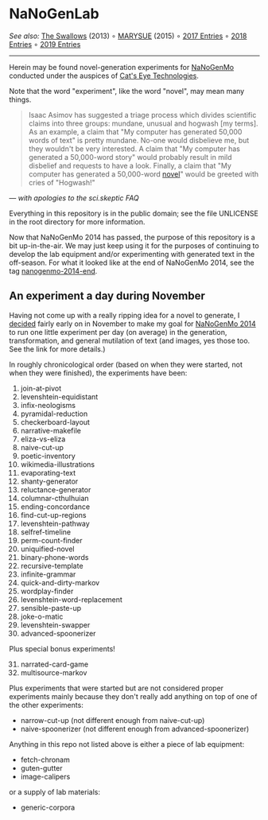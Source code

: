 NaNoGenLab
==========

_See also:_ [The Swallows](https://github.com/catseye/The-Swallows#readme) (2013)
∘ [MARYSUE](https://github.com/catseye/MARYSUE#readme) (2015)
∘ [2017 Entries](https://github.com/catseye/NaNoGenMo-Entries-2017#readme)
∘ [2018 Entries](https://github.com/catseye/NaNoGenMo-Entries-2018#readme)
∘ [2019 Entries](https://github.com/catseye/NaNoGenMo-Entries-2019#readme)

- - - -

Herein may be found novel-generation experiments for [NaNoGenMo][]
conducted under the auspices of [Cat's Eye Technologies][].

Note that the word "experiment", like the word "novel", may mean many things.

> Isaac Asimov has suggested a triage process which divides scientific
> claims into three groups: mundane, unusual and hogwash [my terms].
> As an example, a claim that "My computer has generated 50,000 words of text"
> is pretty mundane.  No-one would disbelieve me, but they wouldn't be very
> interested.  A claim that "My computer has generated a 50,000-word story"
> would probably result in mild disbelief and requests to have a look.  Finally,
> a claim that "My computer has generated a 50,000-word [novel][]" would be
> greeted with cries of "Hogwash!"

— _with apologies to the sci.skeptic FAQ_

Everything in this repository is in the public domain; see the file
UNLICENSE in the root directory for more information.

Now that NaNoGenMo 2014 has passed, the purpose of this repository is a bit
up-in-the-air.  We may just keep using it for the purposes of continuing to
develop the lab equipment and/or experimenting with generated text in the
off-season.  For what it looked like at the end of NaNoGenMo 2014, see
the tag [nanogenmo-2014-end][].

An experiment a day during November
-----------------------------------

Having not come up with a really ripping idea for a novel to generate,
I [decided][] fairly early on in November to make my goal for [NaNoGenMo 2014][]
to run one little experiment per day (on average) in the generation,
transformation, and general mutilation of text (and images, yes those too.
See the link for more details.)

In roughly chronicological order (based on when they were started, not when
they were finished), the experiments have been:

1. join-at-pivot
2. levenshtein-equidistant
3. infix-neologisms
4. pyramidal-reduction
5. checkerboard-layout
6. narrative-makefile
7. eliza-vs-eliza
8. naive-cut-up
9. poetic-inventory
10. wikimedia-illustrations
11. evaporating-text
12. shanty-generator
13. reluctance-generator
14. columnar-cthulhuian
15. ending-concordance
16. find-cut-up-regions
17. levenshtein-pathway
18. selfref-timeline
19. perm-count-finder
20. uniquified-novel
21. binary-phone-words
22. recursive-template
23. infinite-grammar
24. quick-and-dirty-markov
25. wordplay-finder
26. levenshtein-word-replacement
27. sensible-paste-up
28. joke-o-matic
29. levenshtein-swapper
30. advanced-spoonerizer

Plus special bonus experiments!

31. narrated-card-game
32. multisource-markov

Plus experiments that were started but are not considered proper experiments
mainly because they don't really add anything on top of one of the other
experiments:

* narrow-cut-up (not different enough from naive-cut-up)
* naive-spoonerizer (not different enough from advanced-spoonerizer)

Anything in this repo not listed above is either a piece of lab equipment:

* fetch-chronam
* guten-gutter
* image-calipers

or a supply of lab materials:

* generic-corpora

[NaNoGenMo]:              https://github.com/dariusk/NaNoGenMo-2014
[NaNoGenMo 2014]:         https://github.com/dariusk/NaNoGenMo-2014
[Cat's Eye Technologies]: http://catseye.tc/
[novel]:                  http://en.wikipedia.org/wiki/Novel
[decided]:                https://github.com/dariusk/NaNoGenMo-2014/issues/10#issuecomment-62053420
[nanogenmo-2014-end]:     https://github.com/catseye/NaNoGenLab/tree/nanogenmo-2014-end
